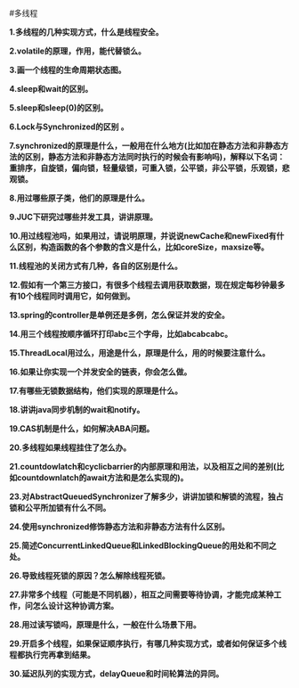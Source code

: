 #多线程

**1.多线程的几种实现方式，什么是线程安全。**

**2.volatile的原理，作用，能代替锁么。**

**3.画一个线程的生命周期状态图。**

**4.sleep和wait的区别。**

**5.sleep和sleep(0)的区别。**

**6.Lock与Synchronized的区别 。**

**7.synchronized的原理是什么，一般用在什么地方(比如加在静态方法和非静态方法的区别，静态方法和非静态方法同时执行的时候会有影响吗)，解释以下名词：
重排序，自旋锁，偏向锁，轻量级锁，可重入锁，公平锁，非公平锁，乐观锁，悲观锁。**

**8.用过哪些原子类，他们的原理是什么。**

**9.JUC下研究过哪些并发工具，讲讲原理。**

**10.用过线程池吗，如果用过，请说明原理，并说说newCache和newFixed有什么区别，构造函数的各个参数的含义是什么，比如coreSize，maxsize等。**

**11.线程池的关闭方式有几种，各自的区别是什么。**

**12.假如有一个第三方接口，有很多个线程去调用获取数据，现在规定每秒钟最多有10个线程同时调用它，如何做到。**

**13.spring的controller是单例还是多例，怎么保证并发的安全。**

**14.用三个线程按顺序循环打印abc三个字母，比如abcabcabc。**

**15.ThreadLocal用过么，用途是什么，原理是什么，用的时候要注意什么。**

**16.如果让你实现一个并发安全的链表，你会怎么做。**

**17.有哪些无锁数据结构，他们实现的原理是什么。**

**18.讲讲java同步机制的wait和notify。**

**19.CAS机制是什么，如何解决ABA问题。**

**20.多线程如果线程挂住了怎么办。**

**21.countdowlatch和cyclicbarrier的内部原理和用法，以及相互之间的差别(比如countdownlatch的await方法和是怎么实现的)。**

**23.对AbstractQueuedSynchronizer了解多少，讲讲加锁和解锁的流程，独占锁和公平所加锁有什么不同。**

**24.使用synchronized修饰静态方法和非静态方法有什么区别。**

**25.简述ConcurrentLinkedQueue和LinkedBlockingQueue的用处和不同之处。**

**26.导致线程死锁的原因？怎么解除线程死锁。**

**27.非常多个线程（可能是不同机器），相互之间需要等待协调，才能完成某种工作，问怎么设计这种协调方案。**

**28.用过读写锁吗，原理是什么，一般在什么场景下用。**

**29.开启多个线程，如果保证顺序执行，有哪几种实现方式，或者如何保证多个线程都执行完再拿到结果。**

**30.延迟队列的实现方式，delayQueue和时间轮算法的异同。**

